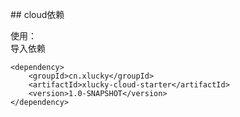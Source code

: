 ## cloud依赖

使用：  
导入依赖  

```
<dependency>
	<groupId>cn.xlucky</groupId>
	<artifactId>xlucky-cloud-starter</artifactId>
	<version>1.0-SNAPSHOT</version>
</dependency>
```






